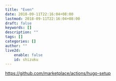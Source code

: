 ```yaml
---
title: "Even"
date: 2018-09-11T22:16:04+08:00
lastmod: 2018-09-11T22:16:04+08:00
draft: false
keywords: []
description: ""
tags: []
categories: []
author: ""
live2d:
    enable: false
    id: shizuku
---
```


<!--more-->
https://github.com/marketplace/actions/hugo-setup